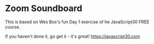 # Zoom Soundboard

This is based on Wes Bos's fun Day 1 exercise of he JavaScript30 FREE course.

If you haven't done it, go get it - it's great! https://javascript30.com

